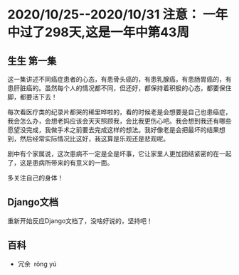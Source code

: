 # 2020/10/25--2020/10/31 注意： 一年中过了298天,这是一年中第43周

## 生生 第一集
这一集讲述不同癌症患者的心态，有患骨头癌的，有患乳腺癌，有患肠胃癌的，有患肝脏癌的。虽然每个人的情况都不同，但还好，都保持着积极的心态，都要保住脚，都要活下去！

每次看医疗类的纪录片都哭的稀里哗啦的，看的时候老是会想要是自己也患癌症，我会怎么办，会想老妈应该会天天照顾我，会比我更伤心吧。我会想到我还有哪些愿望没完成，我做手术之前要去完成这样的想法。我好像老是会把最坏的结果想到，然后经常实际情况比这好，我这算是乐观还是悲观呢。

剧中有个家属说，这次患病不一定是全是坏事，它让家里人更加团结紧密的在一起了，这是患病所带来的有意义的一面。


多关注自己的身体！


## Django文档
重新开始反应Django文档了，没啥好说的，坚持吧！


## 百科
- 冗余  rǒng yú   